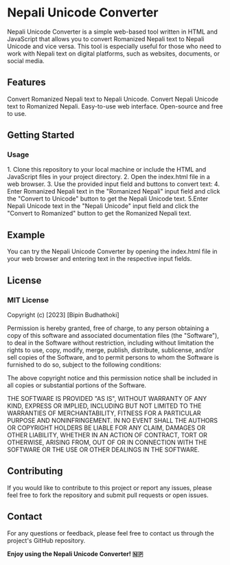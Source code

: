 <h1>Nepali Unicode Converter</h1>
Nepali Unicode Converter is a simple web-based tool written in HTML and JavaScript that allows you to convert Romanized Nepali text to Nepali Unicode and vice versa. This tool is especially useful for those who need to work with Nepali text on digital platforms, such as websites, documents, or social media.

<h2>Features</h2>
Convert Romanized Nepali text to Nepali Unicode.
Convert Nepali Unicode text to Romanized Nepali.
Easy-to-use web interface.
Open-source and free to use.

<h2>Getting Started</h2>
<h3>Usage</h3>
1. Clone this repository to your local machine or include the HTML and JavaScript files in your project directory.
2. Open the index.html file in a web browser.
3. Use the provided input field and buttons to convert text:
4. Enter Romanized Nepali text in the "Romanized Nepali" input field and click the "Convert to Unicode" button to get the Nepali Unicode text.
5.Enter Nepali Unicode text in the "Nepali Unicode" input field and click the "Convert to Romanized" button to get the Romanized Nepali text.

<h2>Example</h2>
You can try the Nepali Unicode Converter by opening the index.html file in your web browser and entering text in the respective input fields.

<h2>License</h2>
<h3>MIT License</h3>

Copyright (c) [2023] [Bipin Budhathoki]

Permission is hereby granted, free of charge, to any person obtaining a copy
of this software and associated documentation files (the "Software"), to deal
in the Software without restriction, including without limitation the rights
to use, copy, modify, merge, publish, distribute, sublicense, and/or sell
copies of the Software, and to permit persons to whom the Software is
furnished to do so, subject to the following conditions:

The above copyright notice and this permission notice shall be included in all
copies or substantial portions of the Software.

THE SOFTWARE IS PROVIDED "AS IS", WITHOUT WARRANTY OF ANY KIND, EXPRESS OR
IMPLIED, INCLUDING BUT NOT LIMITED TO THE WARRANTIES OF MERCHANTABILITY,
FITNESS FOR A PARTICULAR PURPOSE AND NONINFRINGEMENT. IN NO EVENT SHALL THE
AUTHORS OR COPYRIGHT HOLDERS BE LIABLE FOR ANY CLAIM, DAMAGES OR OTHER
LIABILITY, WHETHER IN AN ACTION OF CONTRACT, TORT OR OTHERWISE, ARISING FROM,
OUT OF OR IN CONNECTION WITH THE SOFTWARE OR THE USE OR OTHER DEALINGS IN THE
SOFTWARE.

<h2>Contributing</h2>
If you would like to contribute to this project or report any issues, please feel free to fork the repository and submit pull requests or open issues.

<h2>Contact</h2>
For any questions or feedback, please feel free to contact us through the project's GitHub repository.

<b>Enjoy using the Nepali Unicode Converter! 🇳🇵<b>